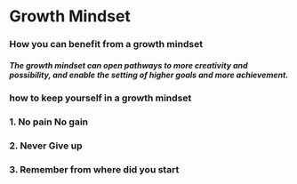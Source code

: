 # Growth Mindset
### How you can benefit from a growth mindset
##### The growth mindset can open pathways to more creativity and possibility, and enable the setting of higher goals and more achievement.
### how to keep yourself in a growth mindset
### 1. No pain No gain 
### 2. Never Give up
### 3. Remember from where did you start
